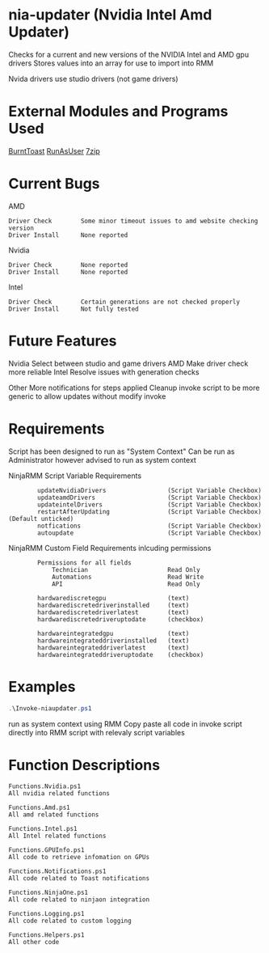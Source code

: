 # nia-updater (Nvidia Intel Amd Updater)
Checks for a current and new versions of the NVIDIA Intel and AMD gpu drivers
Stores values into an array for use to import into RMM

Nvida drivers use studio drivers (not game drivers)

# External Modules and Programs Used
[BurntToast](https://github.com/Windos/BurntToast)
[RunAsUser](https://github.com/KelvinTegelaar/RunAsUser)
[7zip](https://www.7-zip.org/download.html)

# Current Bugs
AMD
    
    Driver Check        Some minor timeout issues to amd website checking version          
    Driver Install      None reported

Nvidia
    
    Driver Check        None reported
    Driver Install      None reported

Intel
    
    Driver Check        Certain generations are not checked properly
    Driver Install      Not fully tested

# Future Features
Nvidia
    Select between studio and game drivers
AMD
    Make driver check more reliable
Intel
    Resolve issues with generation checks

Other
    More notifications for steps applied
    Cleanup invoke script to be more generic to allow updates without modify invoke

# Requirements
Script has been designed to run as "System Context"
Can be run as Administrator however advised to run as system context

NinjaRMM Script Variable Requirements
            
            updateNvidiaDrivers                 (Script Variable Checkbox)
            updateamdDrivers                    (Script Variable Checkbox)
            updateintelDrivers                  (Script Variable Checkbox)
            restartAfterUpdating                (Script Variable Checkbox)(Default unticked)
            notfications                        (Script Variable Checkbox)
            autoupdate                          (Script Variable Checkbox)

NinjaRMM Custom Field Requirements inlcuding permissions
            
            Permissions for all fields
                Technician                      Read Only
                Automations                     Read Write
                API                             Read Only

            hardwarediscretegpu                 (text)
            hardwarediscretedriverinstalled     (text)
            hardwarediscretedriverlatest        (text)
            hardwarediscretedriveruptodate      (checkbox)
        
            hardwareintegratedgpu               (text)
            hardwareintegrateddriverinstalled   (text)
            hardwareintegrateddriverlatest      (text)
            hardwareintegrateddriveruptodate    (checkbox)         

# Examples
```powershell
.\Invoke-niaupdater.ps1
```

run as system context using RMM
Copy paste all code in invoke script directly into RMM script with relevaly script variables

# Function Descriptions
    Functions.Nvidia.ps1
    All nvidia related functions

    Functions.Amd.ps1
    All amd related functions

    Functions.Intel.ps1
    All Intel related functions

    Functions.GPUInfo.ps1
    All code to retrieve infomation on GPUs

    Functions.Notifications.ps1
    All code related to Toast notifications

    Functions.NinjaOne.ps1
    All code related to ninjaon integration

    Functions.Logging.ps1
    All code related to custom logging

    Functions.Helpers.ps1
    All other code